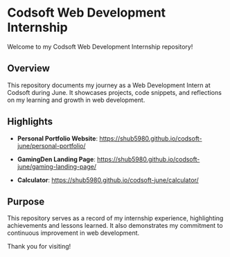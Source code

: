 # Codsoft Web Development Internship

Welcome to my Codsoft Web Development Internship repository!

## Overview

This repository documents my journey as a Web Development Intern at Codsoft during June. It showcases projects, code snippets, and reflections on my learning and growth in web development.

## Highlights

- **Personal Portfolio Website**: https://shub5980.github.io/codsoft-june/personal-portfolio/
  
- **GamingDen Landing Page**: https://shub5980.github.io/codsoft-june/gaming-landing-page/

- **Calculator**: https://shub5980.github.io/codsoft-june/calculator/

## Purpose

This repository serves as a record of my internship experience, highlighting achievements and lessons learned. It also demonstrates my commitment to continuous improvement in web development.

Thank you for visiting!

